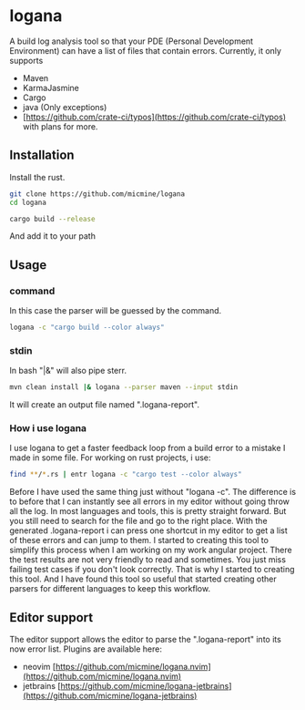 # logana
A build log analysis tool so that your PDE (Personal Development Environment) can have a list of files that contain errors.
Currently, it only supports

-   Maven
-   KarmaJasmine
-   Cargo
-   java (Only exceptions)
-   [https://github.com/crate-ci/typos](https://github.com/crate-ci/typos)
    with plans for more.

## Installation
Install the rust.
``` bash
git clone https://github.com/micmine/logana
cd logana

cargo build --release
```
And add it to your path

## Usage
### command
In this case the parser will be guessed by the command.

```bash
logana -c "cargo build --color always"
```

### stdin
In bash "|&" will also pipe sterr.

```bash
mvn clean install |& logana --parser maven --input stdin
```

It will create an output file named ".logana-report".

### How i use logana
I use logana to get a faster feedback loop from a build error to a mistake I made in some file.
For working on rust projects, i use:
```bash
find **/*.rs | entr logana -c "cargo test --color always"
```
Before I have used the same thing just without "logana -c". The difference is to before that I can instantly see all errors in my editor without going throw all the log. In most languages and tools, this is pretty straight forward. But you still need to search for the file and go to the right place. With the generated .logana-report i can press one shortcut in my editor to get a list of these errors and can jump to them.
I started to creating this tool to simplify this process when I am working on my work angular project. There the test results are not very friendly to read and sometimes. You just miss failing test cases if you don't look correctly. That is why I started to creating this tool. And I have found this tool so useful that started creating other parsers for different languages to keep this workflow.

## Editor support

The editor support allows the editor to parse the ".logana-report" into its now error list.
Plugins are available here:

- neovim [https://github.com/micmine/logana.nvim](https://github.com/micmine/logana.nvim)
- jetbrains [https://github.com/micmine/logana-jetbrains](https://github.com/micmine/logana-jetbrains)
